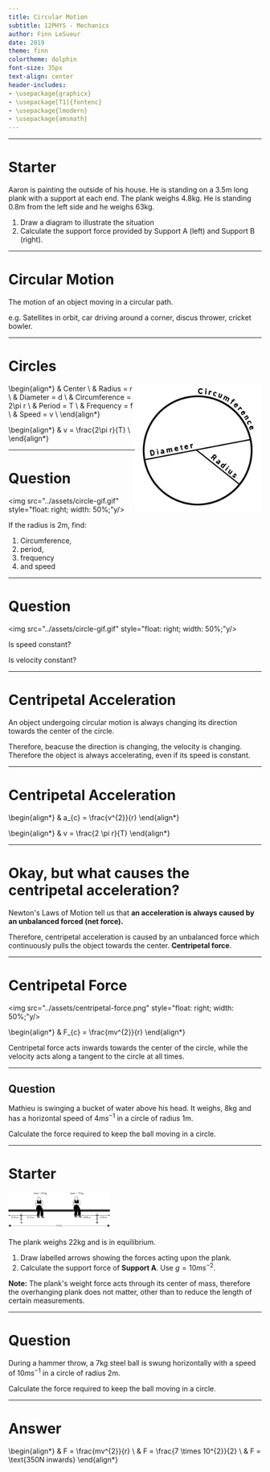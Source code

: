 ```yaml
---
title: Circular Motion
subtitle: 12PHYS - Mechanics
author: Finn LeSueur
date: 2019
theme: finn
colortheme: dolphin
font-size: 35px
text-align: center
header-includes:
- \usepackage{graphicx}
- \usepackage[T1]{fontenc}
- \usepackage{lmodern}
- \usepackage{amsmath}
---
```


---

# Starter

Aaron is painting the outside of his house. He is standing on a 3.5m long plank with a support at each end. The plank weighs 4.8kg. He is standing 0.8m from the left side and he weighs 63kg.

1. Draw a diagram to illustrate the situation
2. Calculate the support force provided by Support A (left) and Support B (right).

---

# Circular Motion

The motion of an object moving in a circular path.

e.g. Satellites in orbit, car driving around a corner, discus thrower, cricket bowler.

---

# Circles

<img src="../assets/circle-diagram.png" style="float: right; width: 50%;"/>

\begin{align*}
    & Center \\
    & Radius = r \\
    & Diameter = d \\
    & Circumference = 2\pi r \\
    & Period = T \\
    & Frequency = f \\
    & Speed = v \\
\end{align*}

\begin{align*}
    & v = \frac{2\pi r}{T} \\
\end{align*}

---

# Question
<img src="../assets/circle-gif.gif" style="float: right; width: 50%;"y/>

If the radius is 2m, find:

1. Circumference,
2. period,
3. frequency
4. and speed

---

# Question

<img src="../assets/circle-gif.gif" style="float: right; width: 50%;"y/>

Is speed constant?

Is velocity constant?

---

# Centripetal Acceleration

An object undergoing circular motion is always changing its direction towards the center of the circle.

Therefore, beacuse the direction is changing, the velocity is changing. Therefore the object is always accelerating, even if its speed is constant.

---

# Centripetal Acceleration

\begin{align*}
    & a_{c} = \frac{v^{2}}{r}
\end{align*}

\begin{align*}
    & v = \frac{2 \pi r}{T}
\end{align*}

---

# Okay, but what causes the centripetal acceleration?

Newton's Laws of Motion tell us that __an acceleration is always caused by an unbalanced forced (net force).__

Therefore, centripetal acceleration is caused by an unbalanced force which continuously pulls the object towards the center. __Centripetal force__.

---

# Centripetal Force

<img src="../assets/centripetal-force.png" style="float: right; width: 50%;"y/>

\begin{align*}
    & F_{c} = \frac{mv^{2}}{r}
\end{align*}

Centripetal force acts inwards towards the center of the circle, while the velocity acts along a tangent to the circle at all times.

---

## Question

Mathieu is swinging a bucket of water above his head. It weighs, 8kg and has a horizontal speed of $4ms^{-1}$ in a circle of radius 1m.

Calculate the force required to keep the ball moving in a circle.

---

# Starter

<img src="../assets/q-49.png" style="max-width: 40%;"/>

The plank weighs 22kg and is in equilibrium.

1. Draw labelled arrows showing the forces acting upon the plank.
2. Calculate the support force of __Support A__. Use $g=10ms^{-2}$.

__Note:__ The plank's weight force acts through its center of mass, therefore the overhanging plank does not matter, other than to reduce the length of certain measurements.

---

# Question

During a hammer throw, a 7kg steel ball is swung horizontally with a speed of $10ms^{-1}$ in a circle of radius 2m.

Calculate the force required to keep the ball moving in a circle.

---

# Answer

\begin{align*}
    & F = \frac{mv^{2}}{r} \\
    & F = \frac{7 \times 10^{2}}{2} \\
    & F = \text{350N inwards}
\end{align*}
